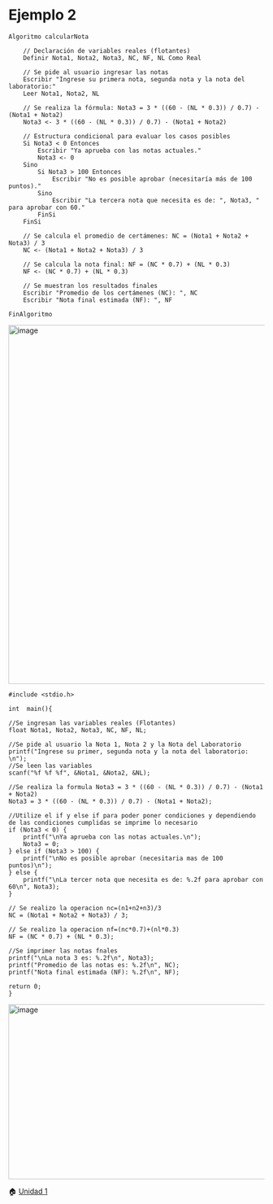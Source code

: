 # Ejemplo 2 

    Algoritmo calcularNota
		
		// Declaración de variables reales (flotantes)
		Definir Nota1, Nota2, Nota3, NC, NF, NL Como Real
		
		// Se pide al usuario ingresar las notas
		Escribir "Ingrese su primera nota, segunda nota y la nota del laboratorio:"
		Leer Nota1, Nota2, NL
		
		// Se realiza la fórmula: Nota3 = 3 * ((60 - (NL * 0.3)) / 0.7) - (Nota1 + Nota2)
		Nota3 <- 3 * ((60 - (NL * 0.3)) / 0.7) - (Nota1 + Nota2)
		
		// Estructura condicional para evaluar los casos posibles
		Si Nota3 < 0 Entonces
			Escribir "Ya aprueba con las notas actuales."
			Nota3 <- 0
		Sino
			Si Nota3 > 100 Entonces
				Escribir "No es posible aprobar (necesitaría más de 100 puntos)."
			Sino
				Escribir "La tercera nota que necesita es de: ", Nota3, " para aprobar con 60."
			FinSi
		FinSi
		
		// Se calcula el promedio de certámenes: NC = (Nota1 + Nota2 + Nota3) / 3
		NC <- (Nota1 + Nota2 + Nota3) / 3
		
		// Se calcula la nota final: NF = (NC * 0.7) + (NL * 0.3)
		NF <- (NC * 0.7) + (NL * 0.3)
		
		// Se muestran los resultados finales
		Escribir "Promedio de los certámenes (NC): ", NC
		Escribir "Nota final estimada (NF): ", NF
		
    FinAlgoritmo


<img width="682" height="706" alt="image" src="https://github.com/user-attachments/assets/d2605e88-14fc-461e-94ad-5e658bb19b03" />


    #include <stdio.h>

    int  main(){

    //Se ingresan las variables reales (Flotantes) 
    float Nota1, Nota2, Nota3, NC, NF, NL;

    //Se pide al usuario la Nota 1, Nota 2 y la Nota del Laboratorio
    printf("Ingrese su primer, segunda nota y la nota del laboratorio: \n");
    //Se leen las variables 
    scanf("%f %f %f", &Nota1, &Nota2, &NL);

    //Se realiza la formula Nota3 = 3 * ((60 - (NL * 0.3)) / 0.7) - (Nota1 + Nota2)
    Nota3 = 3 * ((60 - (NL * 0.3)) / 0.7) - (Nota1 + Nota2);

    //Utilize el if y else if para poder poner condiciones y dependiendo de las condiciones cumplidas se imprime lo necesario
    if (Nota3 < 0) {
        printf("\nYa aprueba con las notas actuales.\n");
        Nota3 = 0;
    } else if (Nota3 > 100) {
        printf("\nNo es posible aprobar (necesitaria mas de 100 puntos)\n");
    } else {
        printf("\nLa tercer nota que necesita es de: %.2f para aprobar con 60\n", Nota3);
    }

    // Se realizo la operacion nc=(n1+n2+n3)/3
    NC = (Nota1 + Nota2 + Nota3) / 3;
    
    // Se realizo la operacion nf=(nc*0.7)+(nl*0.3)
    NF = (NC * 0.7) + (NL * 0.3);

    //Se imprimer las notas fnales 
    printf("\nLa nota 3 es: %.2f\n", Nota3);
    printf("Promedio de las notas es: %.2f\n", NC);
    printf("Nota final estimada (NF): %.2f\n", NF);

    return 0;
    }

<img width="698" height="344" alt="image" src="https://github.com/user-attachments/assets/6d6b18a2-36af-44fa-9c94-0b9e2280f022" />


🏠 [Unidad 1 ](Unidad1.md)

